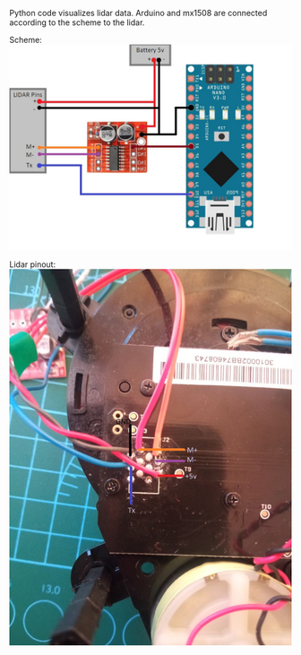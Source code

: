 Python code visualizes lidar data.
Arduino and mx1508 are connected according to the scheme to the lidar.

Scheme:
![arduino connections](../img/scheme.jpg)

Lidar pinout:
![Lidar pins](../img/lidar_pins.jpg)